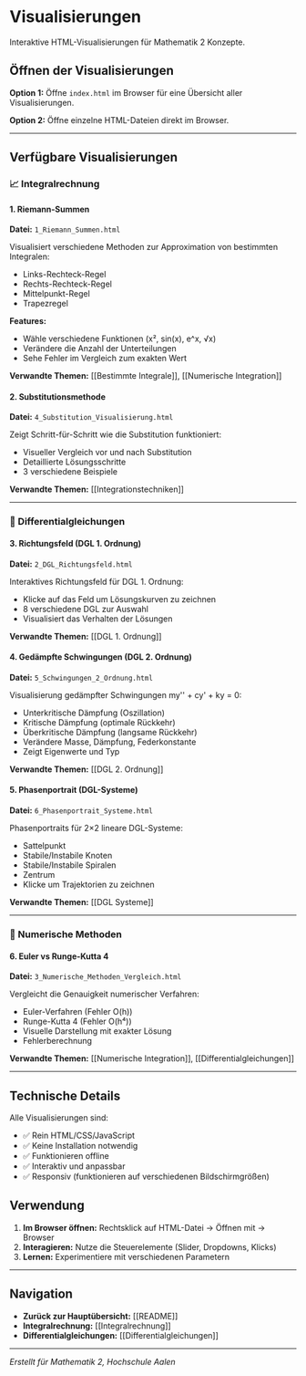 # Visualisierungen

Interaktive HTML-Visualisierungen für Mathematik 2 Konzepte.

## Öffnen der Visualisierungen

**Option 1:** Öffne `index.html` im Browser für eine Übersicht aller Visualisierungen.

**Option 2:** Öffne einzelne HTML-Dateien direkt im Browser.

---

## Verfügbare Visualisierungen

### 📈 Integralrechnung

#### 1. Riemann-Summen
**Datei:** `1_Riemann_Summen.html`

Visualisiert verschiedene Methoden zur Approximation von bestimmten Integralen:
- Links-Rechteck-Regel
- Rechts-Rechteck-Regel
- Mittelpunkt-Regel
- Trapezregel

**Features:**
- Wähle verschiedene Funktionen (x², sin(x), e^x, √x)
- Verändere die Anzahl der Unterteilungen
- Sehe Fehler im Vergleich zum exakten Wert

**Verwandte Themen:** [[Bestimmte Integrale]], [[Numerische Integration]]

#### 2. Substitutionsmethode
**Datei:** `4_Substitution_Visualisierung.html`

Zeigt Schritt-für-Schritt wie die Substitution funktioniert:
- Visueller Vergleich vor und nach Substitution
- Detaillierte Lösungsschritte
- 3 verschiedene Beispiele

**Verwandte Themen:** [[Integrationstechniken]]

---

### 🧮 Differentialgleichungen

#### 3. Richtungsfeld (DGL 1. Ordnung)
**Datei:** `2_DGL_Richtungsfeld.html`

Interaktives Richtungsfeld für DGL 1. Ordnung:
- Klicke auf das Feld um Lösungskurven zu zeichnen
- 8 verschiedene DGL zur Auswahl
- Visualisiert das Verhalten der Lösungen

**Verwandte Themen:** [[DGL 1. Ordnung]]

#### 4. Gedämpfte Schwingungen (DGL 2. Ordnung)
**Datei:** `5_Schwingungen_2_Ordnung.html`

Visualisierung gedämpfter Schwingungen my'' + cy' + ky = 0:
- Unterkritische Dämpfung (Oszillation)
- Kritische Dämpfung (optimale Rückkehr)
- Überkritische Dämpfung (langsame Rückkehr)
- Verändere Masse, Dämpfung, Federkonstante
- Zeigt Eigenwerte und Typ

**Verwandte Themen:** [[DGL 2. Ordnung]]

#### 5. Phasenportrait (DGL-Systeme)
**Datei:** `6_Phasenportrait_Systeme.html`

Phasenportraits für 2×2 lineare DGL-Systeme:
- Sattelpunkt
- Stabile/Instabile Knoten
- Stabile/Instabile Spiralen
- Zentrum
- Klicke um Trajektorien zu zeichnen

**Verwandte Themen:** [[DGL Systeme]]

---

### 🔢 Numerische Methoden

#### 6. Euler vs Runge-Kutta 4
**Datei:** `3_Numerische_Methoden_Vergleich.html`

Vergleicht die Genauigkeit numerischer Verfahren:
- Euler-Verfahren (Fehler O(h))
- Runge-Kutta 4 (Fehler O(h⁴))
- Visuelle Darstellung mit exakter Lösung
- Fehlerberechnung

**Verwandte Themen:** [[Numerische Integration]], [[Differentialgleichungen]]

---

## Technische Details

Alle Visualisierungen sind:
- ✅ Rein HTML/CSS/JavaScript
- ✅ Keine Installation notwendig
- ✅ Funktionieren offline
- ✅ Interaktiv und anpassbar
- ✅ Responsiv (funktionieren auf verschiedenen Bildschirmgrößen)

## Verwendung

1. **Im Browser öffnen:** Rechtsklick auf HTML-Datei → Öffnen mit → Browser
2. **Interagieren:** Nutze die Steuerelemente (Slider, Dropdowns, Klicks)
3. **Lernen:** Experimentiere mit verschiedenen Parametern

---

## Navigation

- **Zurück zur Hauptübersicht:** [[README]]
- **Integralrechnung:** [[Integralrechnung]]
- **Differentialgleichungen:** [[Differentialgleichungen]]

---

*Erstellt für Mathematik 2, Hochschule Aalen*
